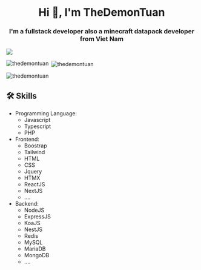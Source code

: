 <h1 align="center">Hi 👋, I'm TheDemonTuan</h1>
<h3 align="center">I'm a fullstack developer also a minecraft datapack developer from Viet Nam</h3>

![](https://komarev.com/ghpvc/?username=TheDemonTuan)

<p><img align="left" src="https://github-readme-stats.vercel.app/api/top-langs?username=thedemontuan&show_icons=true&locale=en&layout=compact" alt="thedemontuan" /></p>

<p>&nbsp;<img align="center" src="https://github-readme-stats.vercel.app/api?username=thedemontuan&show_icons=true&locale=en" alt="thedemontuan" /></p>

<p><img align="center" src="https://github-readme-streak-stats.herokuapp.com/?user=thedemontuan&" alt="thedemontuan" /></p>

## 🛠 Skills
- Programming Language:
  - Javascript
  - Typescript
  - PHP
- Frontend: 
  - Boostrap
  - Tailwind
  - HTML
  - CSS
  - Jquery
  - HTMX
  - ReactJS
  - NextJS
  - ....
- Backend:
  - NodeJS
  - ExpressJS
  - KoaJS
  - NestJS
  - Redis
  - MySQL
  - MariaDB
  - MongoDB
  - ....
